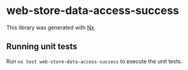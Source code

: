 # web-store-data-access-success

This library was generated with [Nx](https://nx.dev).

## Running unit tests

Run `nx test web-store-data-access-success` to execute the unit tests.
